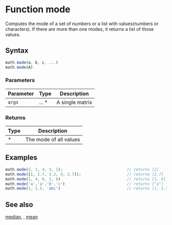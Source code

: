 # Function mode

Computes the mode of a set of numbers or a list with values(numbers or characters).
If there are more than one modes, it returns a list of those values.


## Syntax

```js
math.mode(a, b, c, ...)
math.mode(A)
```

### Parameters

Parameter | Type | Description
--------- | ---- | -----------
`args` | ... * | A single matrix

### Returns

Type | Description
---- | -----------
* | The mode of all values


## Examples

```js
math.mode(2, 1, 4, 3, 1);                            // returns [1]
math.mode([1, 2.7, 3.2, 4, 2.7]);                    // returns [2.7]
math.mode(1, 4, 6, 1, 6)                             // returns [1, 6]
math.mode('a','a','b','c')                           // returns ["a"]
math.mode(1, 1.5, 'abc')                             // returns [1, 1.5, "abc"]
```


## See also

[median](median.md),
[](.md),
[mean](mean.md)


<!-- Note: This file is automatically generated from source code comments. Changes made in this file will be overridden. -->
